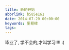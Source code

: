 ```yaml
---
title: 新的开始
abbrlink: b585e161
date: 2014-07-20 00:00:00
keywords: 里程碑
tags:
---
```

毕业了,
学不会的,才叫学习!!!!
:) 